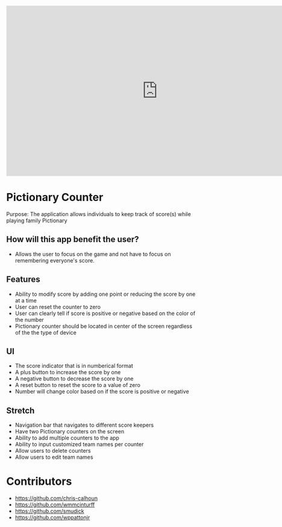 
<iframe style="border: 1px solid rgba(0, 0, 0, 0.1);" width="800" height="450" src="https://www.figma.com/embed?embed_host=share&url=https%3A%2F%2Fwww.figma.com%2Ffile%2FGo3jCAj0DTjaaggtqiYIb8%2FPictionary%3Fnode-id%3D0%253A1&chrome=DOCUMENTATION" allowfullscreen></iframe>

# Pictionary Counter

Purpose: The application allows individuals to keep track of score(s) while playing family Pictionary

## How will this app benefit the user?
- Allows the user to focus on the game and not have to focus on remembering everyone's score.

## Features
- Ability to modify score by adding one point or reducing the score by one at a time
- User can reset the counter to zero
- User can clearly tell if score is positive or negative based on the color of the number
- Pictionary counter should be located in center of the screen regardless of the the type of device

## UI
- The score indicator that is in numberical format
- A plus button to increase the score by one
- A negative button to decrease the score by one
- A reset button to reset the score to a value of zero
- Number will change color based on if the score is positive or negative

## Stretch
- Navigation bar that navigates to different score keepers
- Have two Pictionary counters on the screen
- Ability to add multiple counters to the app
- Ability to input customized team names per counter
- Allow users to delete counters
- Allow users to edit team names

# Contributors
- https://github.com/chris-calhoun
- https://github.com/wmmcinturff
- https://github.com/smudick
- https://github.com/wppattonjr



